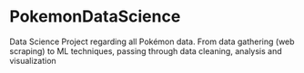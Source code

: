 # PokemonDataScience
Data Science Project regarding all Pokémon data. From data gathering (web scraping) to ML techniques, passing through data cleaning, analysis and visualization

